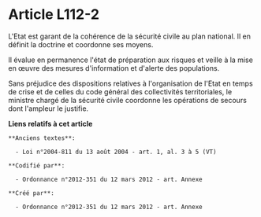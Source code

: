 # Article L112-2

L'Etat est garant de la cohérence de la sécurité civile au plan national. Il en définit la doctrine et coordonne ses moyens.

Il évalue en permanence l'état de préparation aux risques et veille à la mise en œuvre des mesures d'information et d'alerte
des populations.

Sans préjudice des dispositions relatives à l'organisation de l'Etat en temps de crise et de celles du code général des
collectivités territoriales, le ministre chargé de la sécurité civile coordonne les opérations de secours dont l'ampleur le
justifie.

**Liens relatifs à cet article**

	**Anciens textes**:

	  - Loi n°2004-811 du 13 août 2004 - art. 1, al. 3 à 5 (VT)

	**Codifié par**:

	  - Ordonnance n°2012-351 du 12 mars 2012 - art. Annexe

	**Créé par**:

	  - Ordonnance n°2012-351 du 12 mars 2012 - art. Annexe
